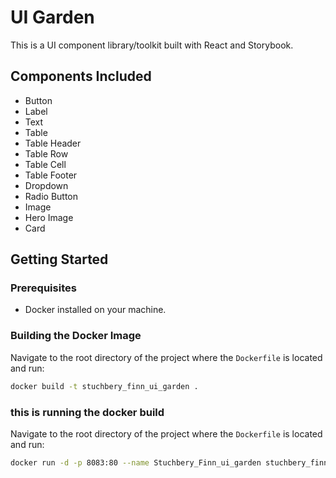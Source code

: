# UI Garden

This is a UI component library/toolkit built with React and Storybook.

## Components Included

- Button
- Label
- Text
- Table
- Table Header
- Table Row
- Table Cell
- Table Footer
- Dropdown
- Radio Button
- Image
- Hero Image
- Card

## Getting Started

### Prerequisites

- Docker installed on your machine.

### Building the Docker Image

Navigate to the root directory of the project where the `Dockerfile` is located and run:

```bash
docker build -t stuchbery_finn_ui_garden .

```

### this is running the docker build

Navigate to the root directory of the project where the `Dockerfile` is located and run:

```bash
docker run -d -p 8083:80 --name Stuchbery_Finn_ui_garden stuchbery_finn_ui_garden
```
